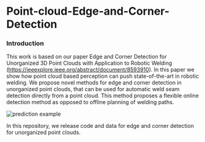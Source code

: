 # Point-cloud-Edge-and-Corner-Detection
### Introduction
This work is based on our paper Edge and Corner Detection for Unorganized 3D Point Clouds with Application to Robotic Welding (https://ieeexplore.ieee.org/abstract/document/8593910). In this paper we show how point cloud based perception can push state-of-the-art in robotic welding.  We propose novel methods for edge and corner detection in unorganized point clouds, that can be used for automatic weld seam detection directly from a point cloud. This method proposes a flexible online detection method as opposed to offline planning of welding paths. 

![prediction example](https://github.com/Merium88/Point-cloud-Edge-and-Corner-Detection/blob/master/Results/iros1.png)

In this repository, we release code and data for edge and corner detection for unorganized point clouds.
